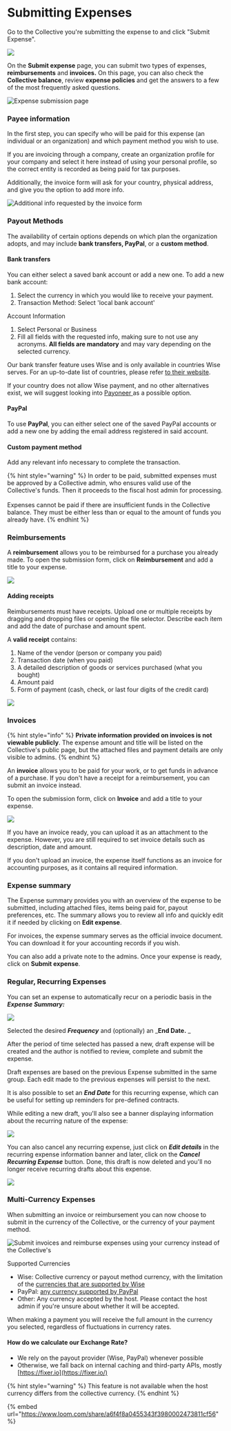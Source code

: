 # Submitting Expenses

Go to the Collective you're submitting the expense to and click "Submit Expense".

![](../../.gitbook/assets/expenses\_submitting\_expenses\_2021-05-31.png)

On the **Submit expense** page, you can submit two types of expenses, **reimbursements** and **invoices.** On this page, you can also check the **Collective balance**, review **expense policies** and get the answers to a few of the most frequently asked questions.

![Expense submission page](../../.gitbook/assets/expenses-and-getting-paid\_submitting-expenses\_typical-page-scheme\_2020-05-11.png)

### Payee information

In the first step, you can specify who will be paid for this expense (an individual or an organization) and which payment method you wish to use.

If you are invoicing through a company, create an organization profile for your company and select it here instead of using your personal profile, so the correct entity is recorded as being paid for tax purposes.

Additionally, the invoice form will ask for your country, physical address, and give you the option to add more info.

![Additional info requested by the invoice form](../../.gitbook/assets/expenses-and-getting-paid\_submitting-expenses\_invoice-additional-info\_2020-05-12.png)

### Payout Methods&#x20;

The availability of certain options depends on which plan the organization adopts, and may include **bank transfers, PayPal**, or a **custom method**.

#### Bank transfers

You can either select a saved bank account or add a new one. To add a new bank account:

1. Select the currency in which you would like to receive your payment.
2. Transaction Method: Select 'local bank account'&#x20;

Account Information

1. Select Personal or Business
2. Fill all fields with the requested info, making sure to not use any acronyms. **All fields are mandatory** and may vary depending on the selected currency.

Our bank transfer feature uses Wise and is only available in countries Wise serves. For an up-to-date list of countries, please refer [to their website](https://transferwise.com).

If your country does not allow Wise payment, and no other alternatives exist, we will suggest looking into [Payoneer ](../receiving-payment-through-payoneer-or-wise.md)as a possible option.&#x20;

#### PayPal

To use **PayPal**, you can either select one of the saved PayPal accounts or add a new one by adding the email address registered in said account.

#### Custom payment method

Add any relevant info necessary to complete the transaction.

{% hint style="warning" %}
In order to be paid, submitted expenses must be approved by a Collective admin, who ensures valid use of the Collective's funds. Then it proceeds to the fiscal host admin for processing.\
\
Expenses cannot be paid if there are insufficient funds in the Collective balance. They must be either less than or equal to the amount of funds you already have.
{% endhint %}

### Reimbursements

A **reimbursement** allows you to be reimbursed for a purchase you already made. To open the submission form, click on **Reimbursement** and add a title to your expense.

![](../../.gitbook/assets/expenses-and-getting-paid\_submitting-expenses\_reimbursement-form\_2020-05-11.gif)

#### Adding receipts

Reimbursements must have receipts. Upload one or multiple receipts by dragging and dropping files or opening the file selector. Describe each item and add the date of purchase and amount spent.

A **valid receipt** contains:

1. Name of the vendor (person or company you paid) &#x20;
2. Transaction date (when you paid) &#x20;
3. A detailed description of goods or services purchased (what you bought) &#x20;
4. Amount paid &#x20;
5. Form of payment (cash, check, or last four digits of the credit card)

![](../../.gitbook/assets/expenses-and-getting-paid\_submitting-expenses\_reimbursement-receipt\_2020-05-11.png)

### Invoices

{% hint style="info" %}
**Private information provided on invoices is not viewable publicly**. The expense amount and title will be listed on the Collective's public page, but the attached files and payment details are only visible to admins.
{% endhint %}

An **invoice** allows you to be paid for your work, or to get funds in advance of a purchase. If you don't have a receipt for a reimbursement, you can submit an invoice instead.

To open the submission form, click on **Invoice** and add a title to your expense.

![](../../.gitbook/assets/expenses-and-getting-paid\_submitting-expenses\_invoice-form\_2020-05-12.gif)

If you have an invoice ready, you can upload it as an attachment to the expense. However, you are still required to set invoice details such as description, date and amount.

If you don't upload an invoice, the expense itself functions as an invoice for accounting purposes, as it contains all required information.

### Expense summary

The Expense summary provides you with an overview of the expense to be submitted, including attached files, items being paid for, payout preferences, etc. The summary allows you to review all info and quickly edit it if needed by clicking on **Edit expense**.

For invoices, the expense summary serves as the official invoice document. You can download it for your accounting records if you wish.

You can also add a private note to the admins. Once your expense is ready, click on **Submit expense**.

### Regular, Recurring Expenses

You can set an expense to automatically recur on a periodic basis in the _**Expense Summary:**_&#x20;

![](<../../.gitbook/assets/expenses\_submittingexpenses\_recurringexpenses\_2022-08-15 (1).png>)

Selected the desired _**Frequency**_ and (optionally) an _**End Date.** _&#x20;

After the period of time selected has passed a new, draft expense will be created and the author is notified to review, complete and submit the expense.

Draft expenses are based on the previous Expense submitted in the same group. Each edit made to the previous expenses will persist to the next.

It is also possible to set an _**End Date**_ for this recurring expense, which can be useful for setting up reminders for pre-defined contracts.

While editing a new draft, you'll also see a banner displaying information about the recurring nature of the expense:

![](<../../.gitbook/assets/image (51).png>)

You can also cancel any recurring expense, just click on _**Edit details**_ in the recurring expense information banner and later, click on the _**Cancel Recurring Expense**_ button. Done, this draft is now deleted and you'll no longer receive recurring drafts about this expense.

![](<../../.gitbook/assets/image (49) (1) (1).png>)

### Multi-Currency Expenses

When submitting an invoice or reimbursement you can now choose to submit in the currency of the Collective, or the currency of your payment method.&#x20;

![Submit invoices and reimburse expenses using your currency instead of the Collective's](../../.gitbook/assets/expenses\_submitting\_multicurrency\_2022-08-3.png)

Supported Currencies&#x20;

* Wise: Collective currency or payout method currency, with the limitation of the [currencies that are supported by Wise](https://wise.com/help/articles/2897238/which-currencies-can-i-add-keep-and-receive-in-my-wise-account)
* PayPal: [any currency supported by PayPal](https://developer.paypal.com/docs/reports/reference/paypal-supported-currencies/)
* Other: Any currency accepted by the host. Please contact the host admin if you're unsure about whether it will be accepted.&#x20;

When making a payment you will receive the full amount in the currency you selected, regardless of fluctuations in currency rates.&#x20;

#### How do we calculate our Exchange Rate?&#x20;

* We rely on the payout provider (Wise, PayPal) whenever possible
* Otherwise, we fall back on internal caching and third-party APIs, mostly [https://fixer.io](https://fixer.io/)

{% hint style="warning" %}
This feature is not available when the host currency differs from the collective currency.
{% endhint %}

{% embed url="https://www.loom.com/share/a6f4f8a0455343f3980002473811cf56" %}

####

